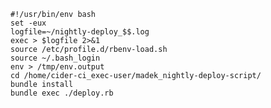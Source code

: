 

    #!/usr/bin/env bash
    set -eux
    logfile=~/nightly-deploy_$$.log
    exec > $logfile 2>&1
    source /etc/profile.d/rbenv-load.sh
    source ~/.bash_login
    env > /tmp/env.output
    cd /home/cider-ci_exec-user/madek_nightly-deploy-script/
    bundle install
    bundle exec ./deploy.rb
